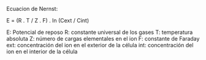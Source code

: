 
Ecuacion de Nernst:

E = (R . T / Z . F) . ln (Cext / Cint)

E: Potencial de reposo
R: constante universal de los gases
T: temperatura absoluta
Z: número de cargas elementales en el ion
F: constante de Faraday
ext: concentración del ion en el exterior de la célula
int: concentración del ion en el interior de la célula